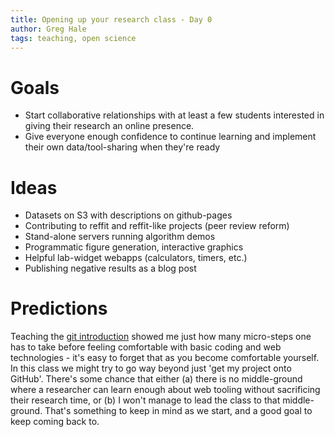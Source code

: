 ```yaml
---
title: Opening up your research class - Day 0
author: Greg Hale
tags: teaching, open science
---
```


# Goals

 - Start collaborative relationships with at least a few students interested in giving their research an online presence.
 - Give everyone enough confidence to continue learning and implement their own data/tool-sharing when they're ready

# Ideas

 - Datasets on S3 with descriptions on github-pages
 - Contributing to reffit and reffit-like projects (peer review reform)
 - Stand-alone servers running algorithm demos
 - Programmatic figure generation, interactive graphics
 - Helpful lab-widget webapps (calculators, timers, etc.)
 - Publishing negative results as a blog post

# Predictions

Teaching the [git introduction](/posts/2016-01-08-iap-git-class.html) showed me just how many micro-steps one has to take before feeling comfortable with basic coding and web technologies - it's easy to forget that as you become comfortable yourself.
In this class we might try to go way beyond just 'get my project onto GitHub'.
There's some chance that either (a) there is no middle-ground where a researcher can learn enough about web tooling without sacrificing their research time, or (b) I won't manage to lead the class to that middle-ground.
That's something to keep in mind as we start, and a good goal to keep coming back to.

